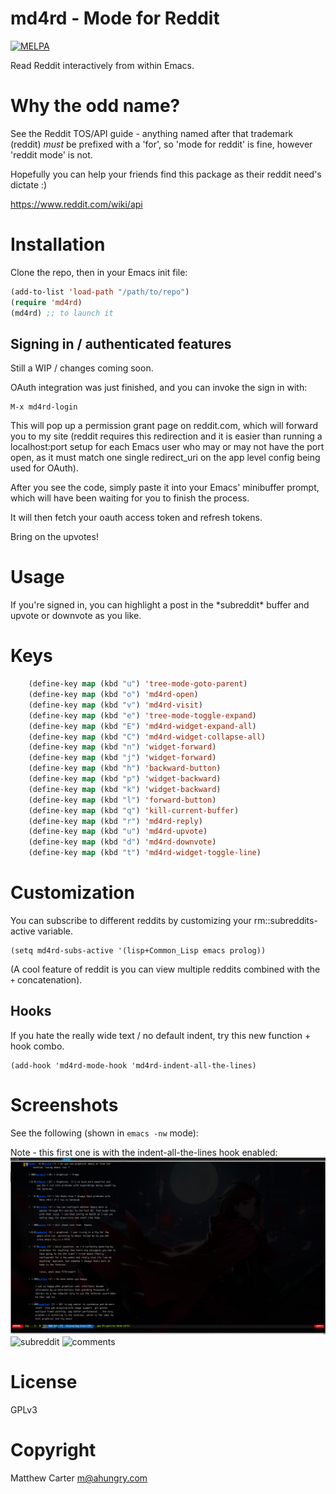 # md4rd - Mode for Reddit

[![MELPA](http://melpa.org/packages/md4rd-badge.svg)](http://melpa.org/#/md4rd)

Read Reddit interactively from within Emacs.

# Why the odd name?

See the Reddit TOS/API guide - anything named after that trademark
(reddit) *must* be prefixed with a 'for', so 'mode for reddit' is
fine, however 'reddit mode' is not.

Hopefully you can help your friends find this package as their reddit
need's dictate :)

https://www.reddit.com/wiki/api

# Installation

Clone the repo, then in your Emacs init file:

```lisp
(add-to-list 'load-path "/path/to/repo")
(require 'md4rd)
(md4rd) ;; to launch it
```

## Signing in / authenticated features

Still a WIP / changes coming soon.

OAuth integration was just finished, and you can invoke the sign in
with:

```
M-x md4rd-login
```

This will pop up a permission grant page on reddit.com, which will
forward you to my site (reddit requires this redirection and it is easier than
running a localhost:port setup for each Emacs user who may or may not
have the port open, as it must match one single redirect_uri on the
app level config being used for OAuth).

After you see the code, simply paste it into your Emacs' minibuffer
prompt, which will have been waiting for you to finish the process.

It will then fetch your oauth access token and refresh tokens.

Bring on the upvotes!

# Usage

If you're signed in, you can highlight a post in the \*subreddit\*
buffer and upvote or downvote as you like.

# Keys

```lisp
    (define-key map (kbd "u") 'tree-mode-goto-parent)
    (define-key map (kbd "o") 'md4rd-open)
    (define-key map (kbd "v") 'md4rd-visit)
    (define-key map (kbd "e") 'tree-mode-toggle-expand)
    (define-key map (kbd "E") 'md4rd-widget-expand-all)
    (define-key map (kbd "C") 'md4rd-widget-collapse-all)
    (define-key map (kbd "n") 'widget-forward)
    (define-key map (kbd "j") 'widget-forward)
    (define-key map (kbd "h") 'backward-button)
    (define-key map (kbd "p") 'widget-backward)
    (define-key map (kbd "k") 'widget-backward)
    (define-key map (kbd "l") 'forward-button)
    (define-key map (kbd "q") 'kill-current-buffer)
    (define-key map (kbd "r") 'md4rd-reply)
    (define-key map (kbd "u") 'md4rd-upvote)
    (define-key map (kbd "d") 'md4rd-downvote)
    (define-key map (kbd "t") 'md4rd-widget-toggle-line)

```

# Customization

You can subscribe to different reddits by customizing your
rm::subreddits-active variable.

```
(setq md4rd-subs-active '(lisp+Common_Lisp emacs prolog))
```

(A cool feature of reddit is you can view multiple reddits combined with
the `+` concatenation).

## Hooks

If you hate the really wide text / no default indent, try this new
function + hook combo.

```
(add-hook 'md4rd-mode-hook 'md4rd-indent-all-the-lines)

```

# Screenshots

See the following (shown in `emacs -nw` mode):

Note - this first one is with the indent-all-the-lines hook enabled:
![indented](https://raw.githubusercontent.com/ahungry/md4rd/master/img/md4rd-indented.png)
![subreddit](https://raw.githubusercontent.com/ahungry/md4rd/master/img/redditor-mode-3.png)
![comments](https://raw.githubusercontent.com/ahungry/md4rd/master/img/redditor-mode-2.png)

# License

GPLv3

# Copyright

Matthew Carter <m@ahungry.com>
